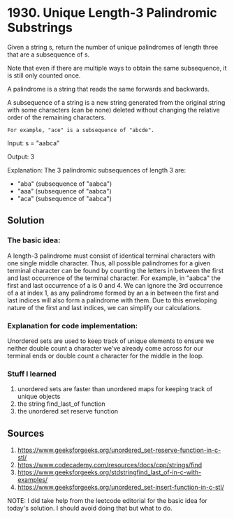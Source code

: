 # 1930. Unique Length-3 Palindromic Substrings

Given a string s, return the number of unique palindromes of length three that are a subsequence of s.

Note that even if there are multiple ways to obtain the same subsequence, it is still only counted once.

A palindrome is a string that reads the same forwards and backwards.

A subsequence of a string is a new string generated from the original string with some characters (can be none) deleted without changing the relative order of the remaining characters.

    For example, "ace" is a subsequence of "abcde".

Input: s = "aabca"

Output: 3

Explanation: The 3 palindromic subsequences of length 3 are:

- "aba" (subsequence of "aabca")
- "aaa" (subsequence of "aabca")
- "aca" (subsequence of "aabca")

## Solution

### The basic idea:

A length-3 palindrome must consist of identical terminal characters with one single middle character. Thus, all possible palindromes for a given terminal character can be found by counting the letters in between the first and last occurrence of the terminal character. For example, in "aabca" the first and last occurrence of a is 0 and 4. We can ignore the 3rd occurrence of a at index 1, as any palindrome formed by an a in between the first and last indices will also form a palindrome with them. Due to this enveloping nature of the first and last indices, we can simplify our calculations.

### Explanation for code implementation:

Unordered sets are used to keep track of unique elements to ensure we neither double count a character we've already come across for our terminal ends or double count a character for the middle in the loop.

### Stuff I learned

1. unordered sets are faster than unordered maps for keeping track of unique objects
2. the string find_last_of function
3. the unordered set reserve function

## Sources
1. https://www.geeksforgeeks.org/unordered_set-reserve-function-in-c-stl/
2. https://www.codecademy.com/resources/docs/cpp/strings/find
3. https://www.geeksforgeeks.org/stdstringfind_last_of-in-c-with-examples/
4. https://www.geeksforgeeks.org/unordered_set-insert-function-in-c-stl/

NOTE: I did take help from the leetcode editorial for the basic idea for today's solution. I should avoid doing that but what to do.